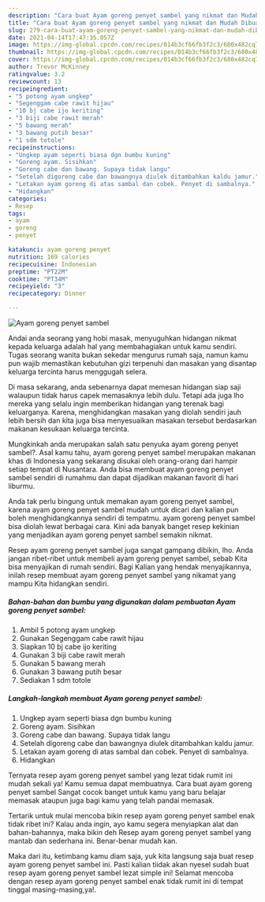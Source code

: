 ```yaml
---
description: "Cara buat Ayam goreng penyet sambel yang nikmat dan Mudah Dibuat"
title: "Cara buat Ayam goreng penyet sambel yang nikmat dan Mudah Dibuat"
slug: 279-cara-buat-ayam-goreng-penyet-sambel-yang-nikmat-dan-mudah-dibuat
date: 2021-04-14T17:47:35.057Z
image: https://img-global.cpcdn.com/recipes/014b3cf66fb3f2c3/680x482cq70/ayam-goreng-penyet-sambel-foto-resep-utama.jpg
thumbnail: https://img-global.cpcdn.com/recipes/014b3cf66fb3f2c3/680x482cq70/ayam-goreng-penyet-sambel-foto-resep-utama.jpg
cover: https://img-global.cpcdn.com/recipes/014b3cf66fb3f2c3/680x482cq70/ayam-goreng-penyet-sambel-foto-resep-utama.jpg
author: Trevor McKinney
ratingvalue: 3.2
reviewcount: 13
recipeingredient:
- "5 potong ayam ungkep"
- "Segenggam cabe rawit hijau"
- "10 bj cabe ijo keriting"
- "3 biji cabe rawit merah"
- "5 bawang merah"
- "3 bawang putih besar"
- "1 sdm totole"
recipeinstructions:
- "Ungkep ayam seperti biasa dgn bumbu kuning"
- "Goreng ayam. Sisihkan"
- "Goreng cabe dan bawang. Supaya tidak langu"
- "Setelah digoreng cabe dan bawangnya diulek ditambahkan kaldu jamur."
- "Letakan ayam goreng di atas sambal dan cobek. Penyet di sambalnya."
- "Hidangkan"
categories:
- Resep
tags:
- ayam
- goreng
- penyet

katakunci: ayam goreng penyet 
nutrition: 169 calories
recipecuisine: Indonesian
preptime: "PT22M"
cooktime: "PT34M"
recipeyield: "3"
recipecategory: Dinner

---
```



![Ayam goreng penyet sambel](https://img-global.cpcdn.com/recipes/014b3cf66fb3f2c3/680x482cq70/ayam-goreng-penyet-sambel-foto-resep-utama.jpg)

Andai anda seorang yang hobi masak, menyuguhkan hidangan nikmat kepada keluarga adalah hal yang membahagiakan untuk kamu sendiri. Tugas seorang  wanita bukan sekedar mengurus rumah saja, namun kamu pun wajib memastikan kebutuhan gizi terpenuhi dan masakan yang disantap keluarga tercinta harus menggugah selera.

Di masa  sekarang, anda sebenarnya dapat memesan hidangan siap saji walaupun tidak harus capek memasaknya lebih dulu. Tetapi ada juga lho mereka yang selalu ingin memberikan hidangan yang terenak bagi keluarganya. Karena, menghidangkan masakan yang diolah sendiri jauh lebih bersih dan kita juga bisa menyesuaikan masakan tersebut berdasarkan makanan kesukaan keluarga tercinta. 



Mungkinkah anda merupakan salah satu penyuka ayam goreng penyet sambel?. Asal kamu tahu, ayam goreng penyet sambel merupakan makanan khas di Indonesia yang sekarang disukai oleh orang-orang dari hampir setiap tempat di Nusantara. Anda bisa membuat ayam goreng penyet sambel sendiri di rumahmu dan dapat dijadikan makanan favorit di hari liburmu.

Anda tak perlu bingung untuk memakan ayam goreng penyet sambel, karena ayam goreng penyet sambel mudah untuk dicari dan kalian pun boleh menghidangkannya sendiri di tempatmu. ayam goreng penyet sambel bisa diolah lewat berbagai cara. Kini ada banyak banget resep kekinian yang menjadikan ayam goreng penyet sambel semakin nikmat.

Resep ayam goreng penyet sambel juga sangat gampang dibikin, lho. Anda jangan ribet-ribet untuk membeli ayam goreng penyet sambel, sebab Kita bisa menyajikan di rumah sendiri. Bagi Kalian yang hendak menyajikannya, inilah resep membuat ayam goreng penyet sambel yang nikamat yang mampu Kita hidangkan sendiri.

<!--inarticleads1-->

##### Bahan-bahan dan bumbu yang digunakan dalam pembuatan Ayam goreng penyet sambel:

1. Ambil 5 potong ayam ungkep
1. Gunakan Segenggam cabe rawit hijau
1. Siapkan 10 bj cabe ijo keriting
1. Gunakan 3 biji cabe rawit merah
1. Gunakan 5 bawang merah
1. Gunakan 3 bawang putih besar
1. Sediakan 1 sdm totole




<!--inarticleads2-->

##### Langkah-langkah membuat Ayam goreng penyet sambel:

1. Ungkep ayam seperti biasa dgn bumbu kuning
1. Goreng ayam. Sisihkan
1. Goreng cabe dan bawang. Supaya tidak langu
1. Setelah digoreng cabe dan bawangnya diulek ditambahkan kaldu jamur.
1. Letakan ayam goreng di atas sambal dan cobek. Penyet di sambalnya.
1. Hidangkan




Ternyata resep ayam goreng penyet sambel yang lezat tidak rumit ini mudah sekali ya! Kamu semua dapat membuatnya. Cara buat ayam goreng penyet sambel Sangat cocok banget untuk kamu yang baru belajar memasak ataupun juga bagi kamu yang telah pandai memasak.

Tertarik untuk mulai mencoba bikin resep ayam goreng penyet sambel enak tidak ribet ini? Kalau anda ingin, ayo kamu segera menyiapkan alat dan bahan-bahannya, maka bikin deh Resep ayam goreng penyet sambel yang mantab dan sederhana ini. Benar-benar mudah kan. 

Maka dari itu, ketimbang kamu diam saja, yuk kita langsung saja buat resep ayam goreng penyet sambel ini. Pasti kalian tiidak akan nyesel sudah buat resep ayam goreng penyet sambel lezat simple ini! Selamat mencoba dengan resep ayam goreng penyet sambel enak tidak rumit ini di tempat tinggal masing-masing,ya!.

